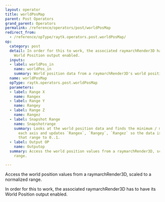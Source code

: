 ```yaml
---
layout: operator
title: worldPosMap
parent: Post Operators
grand_parent: Operators
permalink: /reference/operators/post/worldPosMap
redirect_from:
  - /reference/opType/raytk.operators.post.worldPosMap/
op:
  category: post
  detail: In order for this to work, the associated raymarchRender3D has to have its
    World Position output enabled.
  inputs:
  - label: worldPos_in
    name: worldPos_in
    summary: World position data from a raymarchRender3D's world position output.
  name: worldPosMap
  opType: raytk.operators.post.worldPosMap
  parameters:
  - label: Range X
    name: Rangex
  - label: Range Y
    name: Rangey
  - label: Range Z
    name: Rangez
  - label: Snapshot Range
    name: Snapshotrange
    summary: Looks at the world position data and finds the minimum / maximum for
      each axis and updates `Rangex`, `Rangey`, `Rangez` so the data is scaled from
      that range to 0..1.
  - label: Output OP
    name: Outputop
  summary: Access the world position values from a raymarchRender3D, scaled to a normalized
    range.

---
```



Access the world position values from a raymarchRender3D, scaled to a normalized range.

In order for this to work, the associated raymarchRender3D has to have its World Position output enabled.